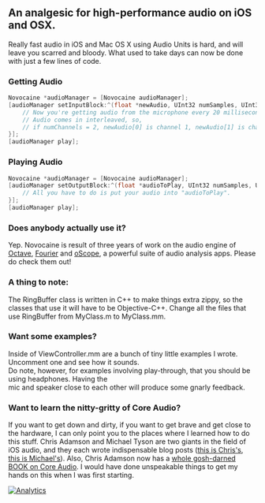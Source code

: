 ## An analgesic for high-performance audio on iOS and OSX.

Really fast audio in iOS and Mac OS X using Audio Units is hard, and will leave you scarred and bloody. What used to take days can now be done with just a few lines of code.

### Getting Audio
``` objective-c
Novocaine *audioManager = [Novocaine audioManager];
[audioManager setInputBlock:^(float *newAudio, UInt32 numSamples, UInt32 numChannels) {
	// Now you're getting audio from the microphone every 20 milliseconds or so. How's that for easy?
	// Audio comes in interleaved, so,
	// if numChannels = 2, newAudio[0] is channel 1, newAudio[1] is channel 2, newAudio[2] is channel 1, etc.
}];
[audioManager play];
```

### Playing Audio
``` objective-c
Novocaine *audioManager = [Novocaine audioManager];
[audioManager setOutputBlock:^(float *audioToPlay, UInt32 numSamples, UInt32 numChannels) {
	// All you have to do is put your audio into "audioToPlay".
}];
[audioManager play];
```

### Does anybody actually use it?
Yep. Novocaine is result of three years of work on the audio engine of [Octave](https://itunes.apple.com/us/app/octave-an-rta-for-the-iphone/id386083594?mt=8), [Fourier](https://itunes.apple.com/us/app/fourier/id386084557?mt=8) and [oScope](https://itunes.apple.com/us/app/oscope/id344345859?mt=8), a powerful suite of audio analysis apps. Please do check them out!

### A thing to note: 
The RingBuffer class is written in C++ to make things extra zippy, so the classes that use it will have to be Objective-C++. Change all the files that use RingBuffer from MyClass.m to MyClass.mm.

### Want some examples?  
Inside of ViewController.mm are a bunch of tiny little examples I wrote. Uncomment one and see how it sounds.  
Do note, however, for examples involving play-through, that you should be using headphones. Having the  
mic and speaker close to each other will produce some gnarly feedback.  

### Want to learn the nitty-gritty of Core Audio?
If you want to get down and dirty, if you want to get brave and get close to the hardware, I can only point you to the places where I learned how to do this stuff. Chris Adamson and Michael Tyson are two giants in the field of iOS audio, and they each wrote indispensable blog posts ([this is Chris's](http://www.subfurther.com/blog/2009/04/28/an-iphone-core-audio-brain-dump/), [this is Michael's](http://atastypixel.com/blog/using-remoteio-audio-unit/)). Also, Chris Adamson now has a [whole gosh-darned BOOK on Core Audio](http://www.amazon.com/gp/product/0321636848/ref=as_li_ss_tl?ie=UTF8&tag=tico07-20&linkCode=as2&camp=1789&creative=390957&creativeASIN=0321636848
). I would have done unspeakable things to get my hands on this when I was first starting.

[![Analytics](https://ga-beacon.appspot.com/UA-17672588-2/novocaine/readme)](https://github.com/igrigorik/ga-beacon)

